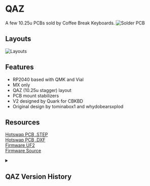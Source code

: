 # QAZ
A few 10.25u PCBs sold by Coffee Break Keyboards.
![Solder PCB](https://assets.bigcartel.com/product_images/274960217/6DB8E22A-5822-446B-BEC1-C102128D032B.jpeg)

## Layouts
![Layouts](https://assets.bigcartel.com/product_images/388571892/QAZLayouts.PNG)


## Features
- RP2040 based with QMK and Vial
- MX only
- QAZ (10.25u stagger) layout
- PCB mount stabilizers
- V2 designed by Quark for CBKBD
- Original design by tominabox1 and whydobearsxplod


## Resources
[Hotswap PCB .STEP](https://github.com/CoffeeBreakKeyboards/cbkbd-docs/raw/main/qaz/qazv2hs.STEP)
<br>
[Hotswap PCB .DXF](https://github.com/CoffeeBreakKeyboards/cbkbd-docs/raw/main/qaz/qazv2hs.dxf)
<br>
[Firmware UF2](https://github.com/CoffeeBreakKeyboards/cbkbd-docs/raw/main/qaz/firmware/qazv2vial.uf2)
<br>
[Firmware Source](https://github.com/Armastardo/vial-qmk/tree/qw-develop/keyboards/quark_works/qaz_rp2040)


<details>
<summary><h2>QAZ Version History</h2></summary>

- v1.0
    - Initial Pro Micro design by tominabox1 and whydobearsxplod
    - Pro Micro only

- v1.5
    - First integrated design. Uses atmega32u4.
    - Curved. Edges! ![skyrimhead](https://i.ibb.co/xspwHHX/527-5271360-skyrim-helmet-png-skyrim-guard-helmet-png-transparent-2.png)

- v2.0
    - Hotswap and KS-33 variants introduced
    - All three variants moved to RP2040

</details>




